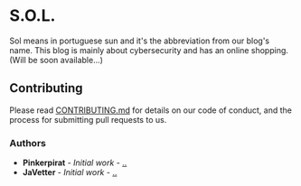 # S.O.L.
Sol means in portuguese sun and it's the abbreviation from our blog's name.
This blog is mainly about cybersecurity and has an online shopping. 
(Will be soon available...)

## Contributing

Please read [CONTRIBUTING.md](https://gist.github.com/PurpleBooth/b24679402957c63ec426) for details on our code of conduct, and the process for submitting pull requests to us.

### Authors
* **Pinkerpirat** - *Initial work* - [..](https://github.com/pinkerpirat)
* **JaVetter** - *Initial work* - [..](https://github.com/javetter)

